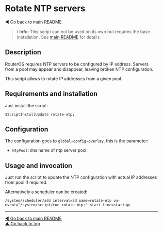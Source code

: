 Rotate NTP servers
==================

[◀ Go back to main README](../README.md)

> ℹ️ **Info**: This script can not be used on its own but requires the base
> installation. See [main README](../README.md) for details.

Description
-----------

RouterOS requires NTP servers to be configured by IP address. Servers from a
pool may appear and disappear, leaving broken NTP configuration.

This script allows to rotate IP addresses from a given pool.

Requirements and installation
-----------------------------

Just install the script:

    $ScriptInstallUpdate rotate-ntp;

Configuration
-------------

The configuration goes to `global-config-overlay`, this is the parameter:

* `NtpPool`: dns name of ntp server pool

Usage and invocation
--------------------

Just run the script to update the NTP configuration with actual IP
addresses from pool if required.

Alternatively a scheduler can be created:

    /system/scheduler/add interval=5d name=rotate-ntp on-event="/system/script/run rotate-ntp;" start-time=startup;

---
[◀ Go back to main README](../README.md)  
[▲ Go back to top](#top)
